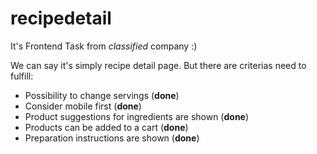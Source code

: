 # recipedetail

It's Frontend Task from *classified* company :)

We can say it's simply recipe detail page. But there are criterias need to fulfill:

- Possibility to change servings (**done**)
- Consider mobile first (**done**)
- Product suggestions for ingredients are shown (**done**)
- Products can be added to a cart (**done**)
- Preparation instructions are shown (**done**)
